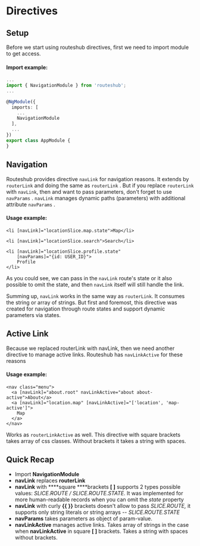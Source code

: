 # Directives

## Setup

Before we start using routeshub directives, first we need to import module to get access.

#### **Import example:**

```typescript
...
import { NavigationModule } from 'routeshub';
...

@NgModule({
  imports: [
    ...
    NavigationModule
  ],
  ...
})
export class AppModule {
}
```

## Navigation

Routeshub provides directive `navLink` for navigation reasons. It extends by `routerLink` and doing the same as `routerLink` . But if you replace `routerLink` with `navLink`, then and want to pass parameters, don't forget to use `navParams` . `navLink` manages dynamic paths \(parameters\) with additional attribute `navParams` . 

#### **Usage example:**

```markup
<li [navLink]="locationSlice.map.state">Map</li>

<li [navLink]="locationSlice.search">Search</li>

<li [navLink]="locationSlice.profile.state" 
    [navParams]="{id: USER_ID}">
    Profile
</li>
```

As you could see, we can pass in the `navLink` route's state or it also possible to omit the state, and then `navLink` itself will still handle the link.

Summing up, `navLink` works in the same way as `routerLink`. It consumes the string or array of strings. But first and foremost, this directive was created for navigation through route states and support dynamic parameters via states.



## Active Link

Because we replaced routerLink with navLink, then we need another directive to manage active links. Routeshub has `navLinkActive` for these reasons

#### **Usage example:**

```markup
<nav class="menu">
  <a [navLink]="about.root" navLinkActive="about about-active">About</a>
  <a [navLink]="location.map" [navLinkActive]="['location', 'map-active']">
    Map
  </a>
</nav>
```

 Works as `routerLinkActive` as well. This directive with square brackets takes array of css classes. Without brackets it takes a string with spaces.

## Quick Recap

* Import **NavigationModule**
* **navLink** replaces **routerLink**
* **navLink** with ****square ****brackets **\[ \]** supports 2 types possible values: _SLICE.ROUTE / SLICE.ROUTE.STATE._ It was implemented for more human-readable records when you can omit the _state_ property 
* **navLink** with curly **{{ }}** brackets doesn't allow to pass _SLICE.ROUTE,_ it supports only string literals or string arrays -- _SLICE.ROUTE.STATE_
* **navParams** takes parameters as object of param-value.
* **navLinkActive** manages active links. Takes array of strings in the case when **navLinkActive** in square **\[ \]** brackets. Takes a string with spaces without brackets.



